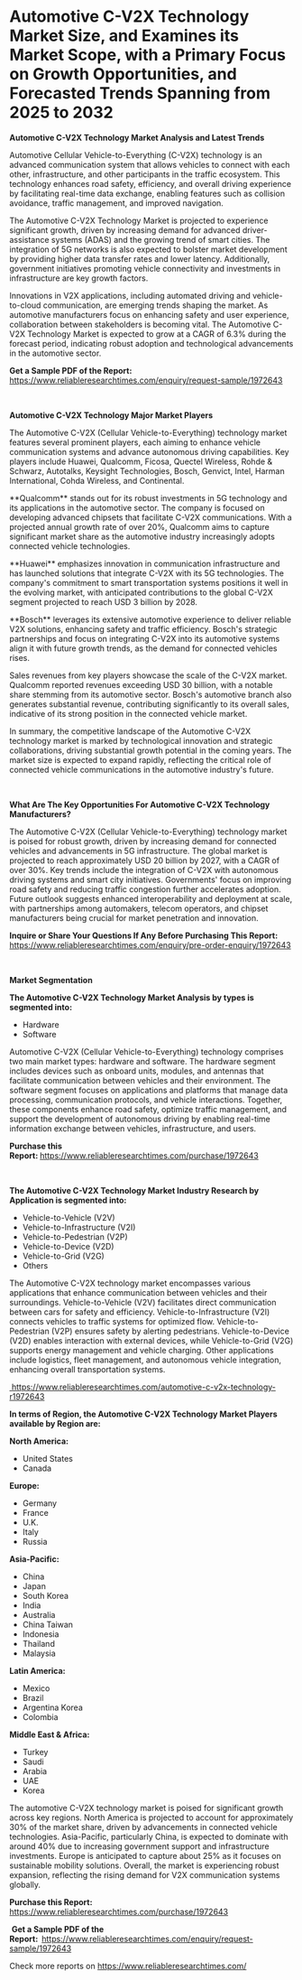 <p><h1>Automotive C-V2X Technology Market Size, and Examines its Market Scope, with a Primary Focus on Growth Opportunities, and Forecasted Trends Spanning from 2025 to 2032</h1></p><p><strong>Automotive C-V2X Technology Market Analysis and Latest Trends</strong></p>
<p><p>Automotive Cellular Vehicle-to-Everything (C-V2X) technology is an advanced communication system that allows vehicles to connect with each other, infrastructure, and other participants in the traffic ecosystem. This technology enhances road safety, efficiency, and overall driving experience by facilitating real-time data exchange, enabling features such as collision avoidance, traffic management, and improved navigation.</p><p>The Automotive C-V2X Technology Market is projected to experience significant growth, driven by increasing demand for advanced driver-assistance systems (ADAS) and the growing trend of smart cities. The integration of 5G networks is also expected to bolster market development by providing higher data transfer rates and lower latency. Additionally, government initiatives promoting vehicle connectivity and investments in infrastructure are key growth factors.</p><p>Innovations in V2X applications, including automated driving and vehicle-to-cloud communication, are emerging trends shaping the market. As automotive manufacturers focus on enhancing safety and user experience, collaboration between stakeholders is becoming vital. The Automotive C-V2X Technology Market is expected to grow at a CAGR of 6.3% during the forecast period, indicating robust adoption and technological advancements in the automotive sector.</p></p>
<p><strong>Get a Sample PDF of the Report:&nbsp;</strong> <a href="https://www.reliableresearchtimes.com/enquiry/request-sample/1972643?utm_campaign=3313&utm_medium=2&utm_source=Github&utm_content=ia&utm_term=31032025&utm_id=automotive-c-v2x-technology">https://www.reliableresearchtimes.com/enquiry/request-sample/1972643</a></p>
<p>&nbsp;</p>
<p><strong>Automotive C-V2X Technology Major Market Players</strong></p>
<p><p>The Automotive C-V2X (Cellular Vehicle-to-Everything) technology market features several prominent players, each aiming to enhance vehicle communication systems and advance autonomous driving capabilities. Key players include Huawei, Qualcomm, Ficosa, Quectel Wireless, Rohde & Schwarz, Autotalks, Keysight Technologies, Bosch, Genvict, Intel, Harman International, Cohda Wireless, and Continental.</p><p>**Qualcomm** stands out for its robust investments in 5G technology and its applications in the automotive sector. The company is focused on developing advanced chipsets that facilitate C-V2X communications. With a projected annual growth rate of over 20%, Qualcomm aims to capture significant market share as the automotive industry increasingly adopts connected vehicle technologies.</p><p>**Huawei** emphasizes innovation in communication infrastructure and has launched solutions that integrate C-V2X with its 5G technologies. The company's commitment to smart transportation systems positions it well in the evolving market, with anticipated contributions to the global C-V2X segment projected to reach USD 3 billion by 2028.</p><p>**Bosch** leverages its extensive automotive experience to deliver reliable V2X solutions, enhancing safety and traffic efficiency. Bosch's strategic partnerships and focus on integrating C-V2X into its automotive systems align it with future growth trends, as the demand for connected vehicles rises.</p><p>Sales revenues from key players showcase the scale of the C-V2X market. Qualcomm reported revenues exceeding USD 30 billion, with a notable share stemming from its automotive sector. Bosch's automotive branch also generates substantial revenue, contributing significantly to its overall sales, indicative of its strong position in the connected vehicle market.</p><p>In summary, the competitive landscape of the Automotive C-V2X technology market is marked by technological innovation and strategic collaborations, driving substantial growth potential in the coming years. The market size is expected to expand rapidly, reflecting the critical role of connected vehicle communications in the automotive industry's future.</p></p>
<p>&nbsp;</p>
<p><strong>What Are The Key Opportunities For Automotive C-V2X Technology Manufacturers?</strong></p>
<p><p>The Automotive C-V2X (Cellular Vehicle-to-Everything) technology market is poised for robust growth, driven by increasing demand for connected vehicles and advancements in 5G infrastructure. The global market is projected to reach approximately USD 20 billion by 2027, with a CAGR of over 30%. Key trends include the integration of C-V2X with autonomous driving systems and smart city initiatives. Governments' focus on improving road safety and reducing traffic congestion further accelerates adoption. Future outlook suggests enhanced interoperability and deployment at scale, with partnerships among automakers, telecom operators, and chipset manufacturers being crucial for market penetration and innovation.</p></p>
<p><strong>Inquire or Share Your Questions If Any Before Purchasing This Report:</strong> <a href="https://www.reliableresearchtimes.com/enquiry/pre-order-enquiry/1972643?utm_campaign=3313&utm_medium=2&utm_source=Github&utm_content=ia&utm_term=31032025&utm_id=automotive-c-v2x-technology">https://www.reliableresearchtimes.com/enquiry/pre-order-enquiry/1972643</a></p>
<p>&nbsp;</p>
<p><strong>Market Segmentation</strong></p>
<p><strong>The Automotive C-V2X Technology Market Analysis by types is segmented into:</strong></p>
<p><ul><li>Hardware</li><li>Software</li></ul></p>
<p><p>Automotive C-V2X (Cellular Vehicle-to-Everything) technology comprises two main market types: hardware and software. The hardware segment includes devices such as onboard units, modules, and antennas that facilitate communication between vehicles and their environment. The software segment focuses on applications and platforms that manage data processing, communication protocols, and vehicle interactions. Together, these components enhance road safety, optimize traffic management, and support the development of autonomous driving by enabling real-time information exchange between vehicles, infrastructure, and users.</p></p>
<p><strong>Purchase this Report:&nbsp;</strong><a href="https://www.reliableresearchtimes.com/purchase/1972643?utm_campaign=3313&utm_medium=2&utm_source=Github&utm_content=ia&utm_term=31032025&utm_id=automotive-c-v2x-technology">https://www.reliableresearchtimes.com/purchase/1972643</a></p>
<p>&nbsp;</p>
<p><strong>The Automotive C-V2X Technology Market Industry Research by Application is segmented into:</strong></p>
<p><ul><li>Vehicle-to-Vehicle (V2V)</li><li>Vehicle-to-Infrastructure (V2I)</li><li>Vehicle-to-Pedestrian (V2P)</li><li>Vehicle-to-Device (V2D)</li><li>Vehicle-to-Grid (V2G)</li><li>Others</li></ul></p>
<p><p>The Automotive C-V2X technology market encompasses various applications that enhance communication between vehicles and their surroundings. Vehicle-to-Vehicle (V2V) facilitates direct communication between cars for safety and efficiency. Vehicle-to-Infrastructure (V2I) connects vehicles to traffic systems for optimized flow. Vehicle-to-Pedestrian (V2P) ensures safety by alerting pedestrians. Vehicle-to-Device (V2D) enables interaction with external devices, while Vehicle-to-Grid (V2G) supports energy management and vehicle charging. Other applications include logistics, fleet management, and autonomous vehicle integration, enhancing overall transportation systems.</p></p>
<p><a href="https://www.reliableresearchtimes.com/automotive-c-v2x-technology-r1972643?utm_campaign=3313&utm_medium=2&utm_source=Github&utm_content=ia&utm_term=31032025&utm_id=automotive-c-v2x-technology">&nbsp;https://www.reliableresearchtimes.com/automotive-c-v2x-technology-r1972643</a></p>
<p><strong>In terms of Region, the Automotive C-V2X Technology Market Players available by Region are:</strong></p>
<p>
    <p> <strong> North America: </strong>
        <ul>
            <li>United States</li>
            <li>Canada</li>
        </ul>
        </p> 
    <p> <strong> Europe: </strong>
        <ul>
            <li>Germany</li>
            <li>France</li>
            <li>U.K.</li>
            <li>Italy</li>
            <li>Russia</li>
        </ul>
        </p> 
    <p> <strong> Asia-Pacific: </strong>
        <ul>
            <li>China</li>
            <li>Japan</li>
            <li>South Korea</li>
            <li>India</li>
            <li>Australia</li>
            <li>China Taiwan</li>
            <li>Indonesia</li>
            <li>Thailand</li>
            <li>Malaysia</li>
        </ul>
        </p> 
    <p> <strong> Latin America: </strong>
        <ul>
            <li>Mexico</li>
            <li>Brazil</li>
            <li>Argentina Korea</li>
            <li>Colombia</li>
        </ul>
        </p> 
    <p> <strong> Middle East & Africa: </strong>
        <ul>
            <li>Turkey</li>
            <li>Saudi</li>
            <li>Arabia</li>
            <li>UAE</li>
            <li>Korea</li>
        </ul>
    </p>
    </p>
<p><p>The automotive C-V2X technology market is poised for significant growth across key regions. North America is projected to account for approximately 30% of the market share, driven by advancements in connected vehicle technologies. Asia-Pacific, particularly China, is expected to dominate with around 40% due to increasing government support and infrastructure investments. Europe is anticipated to capture about 25% as it focuses on sustainable mobility solutions. Overall, the market is experiencing robust expansion, reflecting the rising demand for V2X communication systems globally.</p></p>
<p><strong>Purchase this Report: </strong><a href="https://www.reliableresearchtimes.com/purchase/1972643?utm_campaign=3313&utm_medium=2&utm_source=Github&utm_content=ia&utm_term=31032025&utm_id=automotive-c-v2x-technology">https://www.reliableresearchtimes.com/purchase/1972643</a></p>
<p>&nbsp;<strong>Get a Sample PDF of the Report:&nbsp;&nbsp;</strong><a href="https://www.reliableresearchtimes.com/enquiry/request-sample/1972643?utm_campaign=3313&utm_medium=2&utm_source=Github&utm_content=ia&utm_term=31032025&utm_id=automotive-c-v2x-technology">https://www.reliableresearchtimes.com/enquiry/request-sample/1972643</a></p>
<p><strong></strong></p>
<p>Check more reports on <a href="https://www.reliableresearchtimes.com/?utm_campaign=3313&utm_medium=2&utm_source=Github&utm_content=ia&utm_term=31032025&utm_id=automotive-c-v2x-technology">https://www.reliableresearchtimes.com/</a></p>